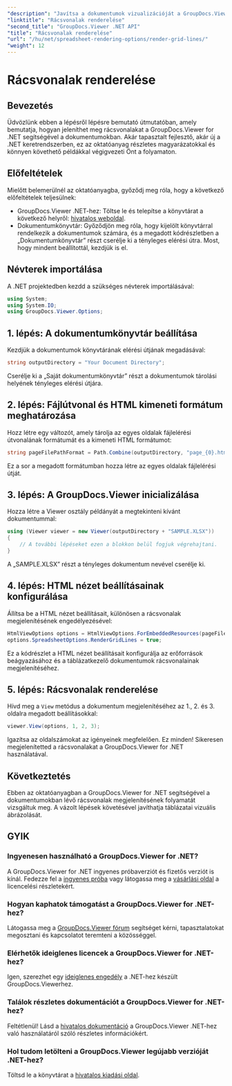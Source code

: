 ```yaml
---
"description": "Javítsa a dokumentumok vizualizációját a GroupDocs.Viewer for .NET segítségével. Rendereljen rácsvonalakat könnyedén. Próbálja ki az ingyenes próbaverziót most!"
"linktitle": "Rácsvonalak renderelése"
"second_title": "GroupDocs.Viewer .NET API"
"title": "Rácsvonalak renderelése"
"url": "/hu/net/spreadsheet-rendering-options/render-grid-lines/"
"weight": 12
---
```


# Rácsvonalak renderelése

## Bevezetés
Üdvözlünk ebben a lépésről lépésre bemutató útmutatóban, amely bemutatja, hogyan jeleníthet meg rácsvonalakat a GroupDocs.Viewer for .NET segítségével a dokumentumokban. Akár tapasztalt fejlesztő, akár új a .NET keretrendszerben, ez az oktatóanyag részletes magyarázatokkal és könnyen követhető példákkal végigvezeti Önt a folyamaton.
## Előfeltételek
Mielőtt belemerülnél az oktatóanyagba, győződj meg róla, hogy a következő előfeltételek teljesülnek:
- GroupDocs.Viewer .NET-hez: Töltse le és telepítse a könyvtárat a következő helyről: [hivatalos weboldal](https://releases.groupdocs.com/viewer/net/).
- Dokumentumkönyvtár: Győződjön meg róla, hogy kijelölt könyvtárral rendelkezik a dokumentumok számára, és a megadott kódrészletben a „Dokumentumkönyvtár” részt cserélje ki a tényleges elérési útra.
Most, hogy mindent beállítottál, kezdjük is el.
## Névterek importálása
A .NET projektedben kezdd a szükséges névterek importálásával:
```csharp
using System;
using System.IO;
using GroupDocs.Viewer.Options;
```
## 1. lépés: A dokumentumkönyvtár beállítása
Kezdjük a dokumentumok könyvtárának elérési útjának megadásával:
```csharp
string outputDirectory = "Your Document Directory";
```
Cserélje ki a „Saját dokumentumkönyvtár” részt a dokumentumok tárolási helyének tényleges elérési útjára.
## 2. lépés: Fájlútvonal és HTML kimeneti formátum meghatározása
Hozz létre egy változót, amely tárolja az egyes oldalak fájlelérési útvonalának formátumát és a kimeneti HTML formátumot:
```csharp
string pageFilePathFormat = Path.Combine(outputDirectory, "page_{0}.html");
```
Ez a sor a megadott formátumban hozza létre az egyes oldalak fájlelérési útját.
## 3. lépés: A GroupDocs.Viewer inicializálása
Hozza létre a Viewer osztály példányát a megtekinteni kívánt dokumentummal:
```csharp
using (Viewer viewer = new Viewer(outputDirectory + "SAMPLE.XLSX"))
{
    // A további lépéseket ezen a blokkon belül fogjuk végrehajtani.
}
```
A „SAMPLE.XLSX” részt a tényleges dokumentum nevével cserélje ki.
## 4. lépés: HTML nézet beállításainak konfigurálása
Állítsa be a HTML nézet beállításait, különösen a rácsvonalak megjelenítésének engedélyezésével:
```csharp
HtmlViewOptions options = HtmlViewOptions.ForEmbeddedResources(pageFilePathFormat);
options.SpreadsheetOptions.RenderGridLines = true;
```
Ez a kódrészlet a HTML nézet beállításait konfigurálja az erőforrások beágyazásához és a táblázatkezelő dokumentumok rácsvonalainak megjelenítéséhez.
## 5. lépés: Rácsvonalak renderelése
Hívd meg a `View` metódus a dokumentum megjelenítéséhez az 1., 2. és 3. oldalra megadott beállításokkal:
```csharp
viewer.View(options, 1, 2, 3);
```
Igazítsa az oldalszámokat az igényeinek megfelelően.
Ez minden! Sikeresen megjelenítetted a rácsvonalakat a GroupDocs.Viewer for .NET használatával.
## Következtetés
Ebben az oktatóanyagban a GroupDocs.Viewer for .NET segítségével a dokumentumokban lévő rácsvonalak megjelenítésének folyamatát vizsgáltuk meg. A vázolt lépések követésével javíthatja táblázatai vizuális ábrázolását.
## GYIK
### Ingyenesen használható a GroupDocs.Viewer for .NET?
A GroupDocs.Viewer for .NET ingyenes próbaverziót és fizetős verziót is kínál. Fedezze fel a [ingyenes próba](https://releases.groupdocs.com/) vagy látogassa meg a [vásárlási oldal](https://purchase.groupdocs.com/buy) a licencelési részletekért.
### Hogyan kaphatok támogatást a GroupDocs.Viewer for .NET-hez?
Látogassa meg a [GroupDocs.Viewer fórum](https://forum.groupdocs.com/c/viewer/9) segítséget kérni, tapasztalatokat megosztani és kapcsolatot teremteni a közösséggel.
### Elérhetők ideiglenes licencek a GroupDocs.Viewer for .NET-hez?
Igen, szerezhet egy [ideiglenes engedély](https://purchase.groupdocs.com/temporary-license/) a .NET-hez készült GroupDocs.Viewerhez.
### Találok részletes dokumentációt a GroupDocs.Viewer for .NET-hez?
Feltétlenül! Lásd a [hivatalos dokumentáció](https://tutorials.groupdocs.com/viewer/net/) a GroupDocs.Viewer .NET-hez való használatáról szóló részletes információkért.
### Hol tudom letölteni a GroupDocs.Viewer legújabb verzióját .NET-hez?
Töltsd le a könyvtárat a [hivatalos kiadási oldal](https://releases.groupdocs.com/viewer/net/).
